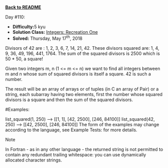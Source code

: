 ﻿<a href=https://github.com/hlais/Kata---a---Day><b>Back to README</b><a>

Day #110: 

* <b>Difficulty:</b>5 kyu
* <b>Solution Class:</b> [Integers: Recreation One](SumSquaredDivisors.cs)
* <b>Solved:</b> Thursday, May 17<sup>th</sup>, 2018

Divisors of 42 are : 1, 2, 3, 6, 7, 14, 21, 42. These divisors squared are: 1, 4, 9, 36, 49, 196, 441, 1764. The sum of the squared divisors is 2500 which is 50 * 50, a square!

Given two integers m, n (1 <= m <= n) we want to find all integers between m and n whose sum of squared divisors is itself a square. 42 is such a number.

The result will be an array of arrays or of tuples (in C an array of Pair) or a string, each subarray having two elements, first the number whose squared divisors is a square and then the sum of the squared divisors.

#Examples:

list_squared(1, 250) --> [[1, 1], [42, 2500], [246, 84100]]
list_squared(42, 250) --> [[42, 2500], [246, 84100]]
The form of the examples may change according to the language, see Example Tests: for more details.

Note

In Fortran - as in any other language - the returned string is not permitted to contain any redundant trailing whitespace: you can use dynamically allocated character strings.
